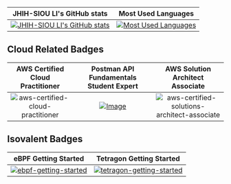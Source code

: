 JHIH-SIOU LI's GitHub stats | Most Used Languages
 :---:                             | :---:
[![JHIH-SIOU LI's GitHub stats](https://github-readme-stats.vercel.app/api?username=pedestrianlove&count_private=true&show_icons=true&include_all_commits=true&theme=github_dark&hide_title=true)](https://github.com/anuraghazra/github-readme-stats) | [![Most Used Languages](https://github-readme-stats.vercel.app/api/top-langs/?username=pedestrianlove&langs_count=10&layout=compact&theme=github_dark&hide_title=true)](https://github.com/anuraghazra/github-readme-stats)

## Cloud Related Badges
AWS Certified Cloud Practitioner  | Postman API Fundamentals Student Expert | AWS Solution Architect Associate |
:---: | :---: | :---: 
![aws-certified-cloud-practitioner](https://github.com/pedestrianlove/pedestrianlove/assets/37164678/ab5dc456-9b46-4526-95db-825435282818) | [![Image](https://github.com/pedestrianlove/pedestrianlove/assets/37164678/a984cd3c-7c80-4185-baa4-95792876eac1)](https://badgr.com/public/assertions/nT6mqaYcQnWq07RWTCSMyA?identity__email=jsli@linux.com) | ![aws-certified-solutions-architect-associate](https://github.com/pedestrianlove/pedestrianlove/assets/37164678/6ed26994-afbf-4f4c-825c-a9cfc3cf3fc8)

## Isovalent Badges
eBPF Getting Started | Tetragon Getting Started |
:---: | :---: |
[![ebpf-getting-started](https://github.com/user-attachments/assets/dbd9491f-2453-4d29-8bbb-d02fcc06b0a8)](https://www.credly.com/badges/f706f9f3-03d8-4d2e-838c-023c99ad6fd7/public_url) | [![tetragon-getting-started](https://github.com/user-attachments/assets/379540cf-5799-4aff-8982-950657eb5f3f)](https://www.credly.com/badges/7c5dde4d-4db5-4733-ab9c-49e78733ca3a/public_url) |


